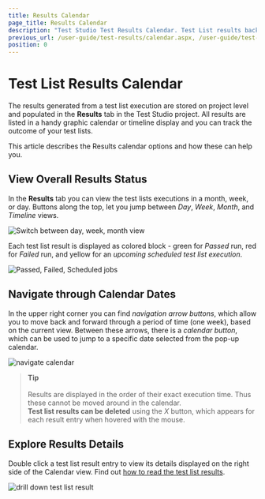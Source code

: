 ```yaml
---
title: Results Calendar
page_title: Results Calendar
description: "Test Studio Test Results Calendar. Test List results backlog in Test Studio. Review Test Studio test list results. Scheduled test list results"
previous_url: /user-guide/test-results/calendar.aspx, /user-guide/test-results/calendar, /getting-started/test-results/calendar
position: 0
---
```

# Test List Results Calendar

The results generated from a test list execution are stored on project level and populated in the __Results__ tab in the Test Studio project. All results are listed in a handy graphic calendar or timeline display and you can track the outcome of your test lists.

This article describes the Results calendar options and how these can help you.

## View Overall Results Status

In the __Results__ tab you can view the test lists executions in a month, week, or day. Buttons along the top, let you jump between _Day_, _Week_, _Month_, and _Timeline_ views.

![Switch between day, week, month view][3]

Each test list result is displayed as colored block - green for _Passed_ run, red for _Failed_ run, and yellow for an _upcoming scheduled test list execution_.

![Passed, Failed, Scheduled jobs][4]

## Navigate through Calendar Dates

In the upper right corner you can find _navigation arrow buttons_, which allow you to move back and forward through a period of time (one week), based on the current view. Between these arrows, there is a _calendar button_, which can be used to jump to a specific date selected from the pop-up calendar.

![navigate calendar][5]

> __Tip__
><br>
><br>
> Results are displayed in the order of their exact execution time. Thus these cannot be moved around in the calendar.
><br>
> __Test list results can be deleted__ using the _X_ button, which appears for each result entry when hovered with the mouse.

## Explore Results Details

Double click a test list result entry to view its details displayed on the right side of the Calendar view. Find out <a href="/automated-tests/test-list-results/analyze-test-list-results" target="_blank">how to read the test list results</a>.

![drill down test list result][6]

[1]: /img/automated-tests/test-list-results/calendar/fig1.png
[2]: /img/automated-tests/test-list-results/calendar/fig2.png
[3]: /img/automated-tests/test-list-results/calendar/fig3.png
[4]: /img/automated-tests/test-list-results/calendar/fig4.png
[5]: /img/automated-tests/test-list-results/calendar/fig5.png
[6]: /img/automated-tests/test-list-results/calendar/fig6.png